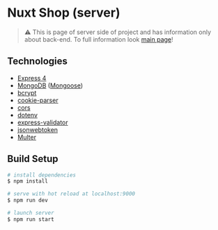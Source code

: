 # Nuxt Shop (server)

> :warning: This is page of server side of project and has information only about back-end. To full information look [main page](https://github.com/Lothering0/nuxt-shop-server)!

## Technologies

* [Express 4](https://expressjs.com)
* [MongoDB](https://mongoose.js) ([Mongoose](https://mongoose.js))
* [bcrypt](https://www.npmjs.com/package/bcrypt)
* [cookie-parser](https://www.npmjs.com/package/bcrypt)
* [cors](https://www.npmjs.com/package/cors)
* [dotenv](https://www.npmjs.com/package/dotenv)
* [express-validator](https://express-validator.github.io/docs/)
* [jsonwebtoken](https://www.npmjs.com/package/jsonwebtoken)
* [Multer](https://www.npmjs.com/package/multer)

## Build Setup

```bash
# install dependencies
$ npm install

# serve with hot reload at localhost:9000
$ npm run dev

# launch server
$ npm run start
```
